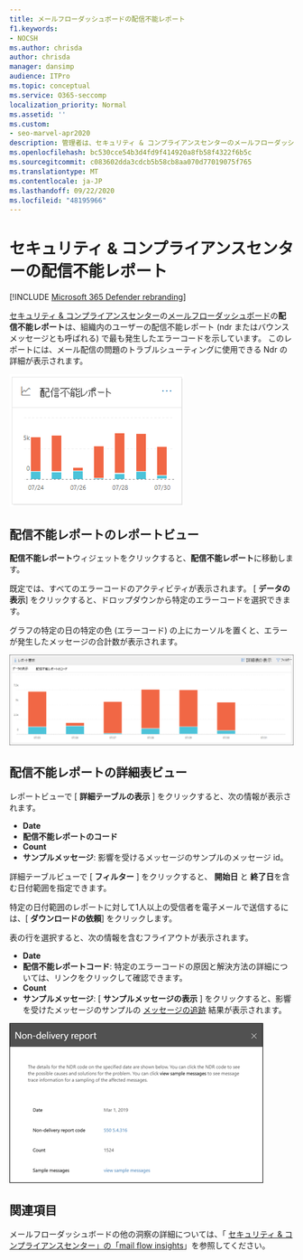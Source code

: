 ```yaml
---
title: メールフローダッシュボードの配信不能レポート
f1.keywords:
- NOCSH
ms.author: chrisda
author: chrisda
manager: dansimp
audience: ITPro
ms.topic: conceptual
ms.service: O365-seccomp
localization_priority: Normal
ms.assetid: ''
ms.custom:
- seo-marvel-apr2020
description: 管理者は、セキュリティ & コンプライアンスセンターのメールフローダッシュボードにある配信不能レポート (Ndr またはバウンスメッセージとも呼ばれる) で、組織内の送信者に対して発生する可能性の高いエラーコードを監視する方法について説明します。
ms.openlocfilehash: bc530cce54b3d4fd9f414920a8fb58f4322f6b5c
ms.sourcegitcommit: c083602dda3cdcb5b58cb8aa070d77019075f765
ms.translationtype: MT
ms.contentlocale: ja-JP
ms.lasthandoff: 09/22/2020
ms.locfileid: "48195966"
---
```

# <a name="non-delivery-report-in-the-security--compliance-center"></a>セキュリティ & コンプライアンスセンターの配信不能レポート

[!INCLUDE [Microsoft 365 Defender rebranding](../includes/microsoft-defender-for-office.md)]


[セキュリティ & コンプライアンスセンター](https://protection.office.com)の[メールフローダッシュボード](mail-flow-insights-v2.md)の**配信不能レポート**は、組織内のユーザーの配信不能レポート (ndr またはバウンスメッセージとも呼ばれる) で最も発生したエラーコードを示しています。 このレポートには、メール配信の問題のトラブルシューティングに使用できる Ndr の詳細が表示されます。

![セキュリティ & コンプライアンスセンターのメールフローダッシュボードの配信不能レポートウィジェット](../../media/mfi-non-delivery-report-widget.png)

## <a name="report-view-for-the-non-delivery-report"></a>配信不能レポートのレポートビュー

**配信不能レポート**ウィジェットをクリックすると、**配信不能レポート**に移動します。

既定では、すべてのエラーコードのアクティビティが表示されます。 [ **データの表示**] をクリックすると、ドロップダウンから特定のエラーコードを選択できます。

グラフの特定の日の特定の色 (エラーコード) の上にカーソルを置くと、エラーが発生したメッセージの合計数が表示されます。

![承認されていないドメインレポートのレポートビュー](../../media/mfi-non-delivery-report-overview-view.png)

## <a name="details-table-view-for-the-non-delivery-report"></a>配信不能レポートの詳細表ビュー

レポートビューで [ **詳細テーブルの表示** ] をクリックすると、次の情報が表示されます。

- **Date**
- **配信不能レポートのコード**
- **Count**
- **サンプルメッセージ**: 影響を受けるメッセージのサンプルのメッセージ id。

詳細テーブルビューで [ **フィルター** ] をクリックすると、 **開始日** と **終了日**を含む日付範囲を指定できます。

特定の日付範囲のレポートに対して1人以上の受信者を電子メールで送信するには、[ **ダウンロードの依頼**] をクリックします。

表の行を選択すると、次の情報を含むフライアウトが表示されます。

- **Date**
- **配信不能レポートコード**: 特定のエラーコードの原因と解決方法の詳細については、リンクをクリックして確認できます。
- **Count**
- **サンプルメッセージ**: [ **サンプルメッセージの表示** ] をクリックすると、影響を受けたメッセージのサンプルの [メッセージの追跡](message-trace-scc.md) 結果が表示されます。

![配信不能レポートの [詳細] テーブルビューで行を選択した後の詳細ポップアップ](../../media/mfi-non-delivery-report-details-flyout.png)

## <a name="related-topics"></a>関連項目

メールフローダッシュボードの他の洞察の詳細については、「 [セキュリティ & コンプライアンスセンター」の「mail flow insights](mail-flow-insights-v2.md)」を参照してください。
